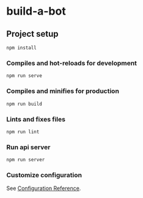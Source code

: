 # build-a-bot

## Project setup
```
npm install
```

### Compiles and hot-reloads for development
```
npm run serve
```

### Compiles and minifies for production
```
npm run build
```

### Lints and fixes files
```
npm run lint
```

### Run api server
```
npm run server
```

### Customize configuration
See [Configuration Reference](https://cli.vuejs.org/config/).

